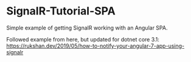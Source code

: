 # SignalR-Tutorial-SPA
Simple example of getting SignalR working with an Angular SPA.

Followed example from here, but updated for dotnet core 3.1:
https://rukshan.dev/2019/05/how-to-notify-your-angular-7-app-using-signalr
